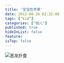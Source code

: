 ```yaml
---
title: '宝宝吃苹果'
date: 2012-08-26 02:32:00
tags: [“kid”]
categories: ["娃儿"]
published: true
hideInList: false
feature: 
isTop: false
---
```



![恶龙扑食](https://toshaojin.files.wordpress.com/2012/08/tumblr_m9ckmgokho1r311ono1_640.jpg)